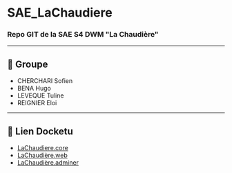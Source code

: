 # SAE_LaChaudiere
### Repo GIT de la SAE S4 DWM "La Chaudière"

---

## 👥 Groupe 

- CHERCHARI Sofien
- BENA Hugo
- LEVEQUE Tuline
- REIGNIER Eloi

--- 

## 🔗 Lien Docketu

 - [LaChaudiere.core](http://docketu.iutnc.univ-lorraine.fr:41257/)
 - [LaChaudière.web](http://docketu.iutnc.univ-lorraine.fr:58962/)
 - [LaChaudière.adminer](http://docketu.iutnc.univ-lorraine.fr:13780/)
